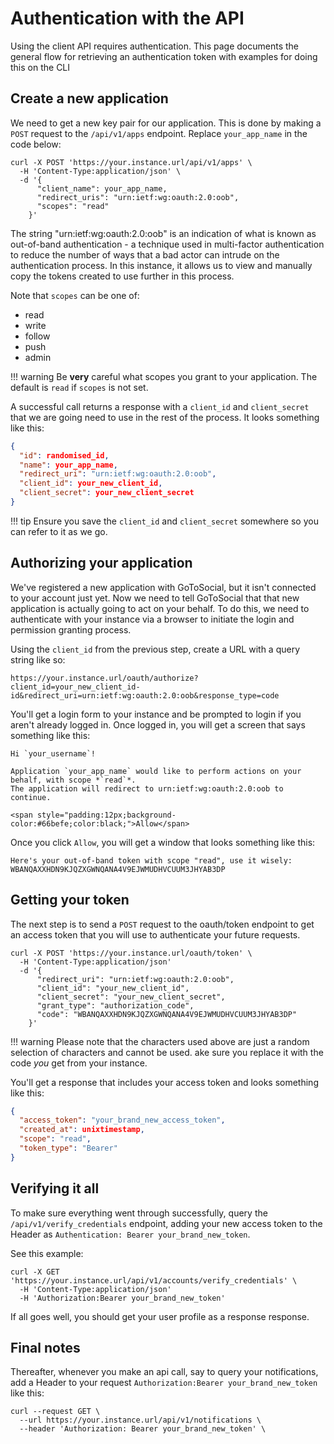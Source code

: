 # Authentication with the API

Using the client API requires authentication. This page documents the general flow for retrieving an authentication token with examples for doing this on the CLI

## Create a new application

We need to get a new key pair for our application. This is done by making a `POST` request to the `/api/v1/apps` endpoint. Replace `your_app_name` in the code below:

```
curl -X POST 'https://your.instance.url/api/v1/apps' \ 
  -H 'Content-Type:application/json' \
  -d '{
      "client_name": your_app_name,
      "redirect_uris": "urn:ietf:wg:oauth:2.0:oob",
      "scopes": "read"
    }'
```

The string "urn:ietf:wg:oauth:2.0:oob" is an indication of what is known as out-of-band authentication - a technique used in multi-factor authentication to reduce the number of ways that a bad actor can intrude on the authentication process. In this instance, it allows us to view and manually copy the tokens created to use further in this process.

Note that `scopes` can be one of:
- read
- write
- follow
- push
- admin

!!! warning
    Be **very** careful what scopes you grant to your application.
    The default is `read` if `scopes` is not set.

A successful call returns a response with a `client_id` and `client_secret` that we are going need to use in the rest of the process. It looks something like this: 
```json
{
  "id": randomised_id,
  "name": your_app_name,
  "redirect_uri": "urn:ietf:wg:oauth:2.0:oob",
  "client_id": your_new_client_id,
  "client_secret": your_new_client_secret
}
```

!!! tip
    Ensure you save the `client_id` and `client_secret` somewhere so you can refer to it as we go.

## Authorizing your application

We've registered a new application with GoToSocial, but it isn't connected to your account just yet. Now we need to tell GoToSocial that that new application is actually going to act on your behalf. To do this, we need to authenticate with your instance via a browser to initiate the login and permission granting process.

Using the `client_id` from the previous step, create a URL with a query string like so:
```
https://your.instance.url/oauth/authorize?client_id=your_new_client_id-id&redirect_uri=urn:ietf:wg:oauth:2.0:oob&response_type=code
```

You'll get a login form to your instance and be prompted to login if you aren't already logged in. Once logged in, you will get a screen that says something like this:
```
Hi `your_username`!

Application `your_app_name` would like to perform actions on your behalf, with scope *`read`*.
The application will redirect to urn:ietf:wg:oauth:2.0:oob to continue.

<span style="padding:12px;background-color:#66befe;color:black;">Allow</span>
```

Once you click `Allow`, you will get a window that looks something like this:

```
Here's your out-of-band token with scope "read", use it wisely:
WBANQAXXHDN9KJQZXGWNQANA4V9EJWMUDHVCUUM3JHYAB3DP
```


## Getting your token
The next step is to send a `POST` request to the oauth/token endpoint to get an access token that you will use to authenticate your future requests. 
```
curl -X POST 'https://your.instance.url/oauth/token' \
  -H 'Content-Type:application/json' 
  -d '{
      "redirect_uri": "urn:ietf:wg:oauth:2.0:oob",
      "client_id": "your_new_client_id",
      "client_secret": "your_new_client_secret",
      "grant_type": "authorization_code",
      "code": "WBANQAXXHDN9KJQZXGWNQANA4V9EJWMUDHVCUUM3JHYAB3DP"
    }' 
```
!!! warning
    Please note that the characters used above are just a random selection of characters and cannot be used.
    ake sure you replace it with the code *you* get from your instance.

You'll get a response that includes your access token and looks something like this:
```json
{
  "access_token": "your_brand_new_access_token",
  "created_at": unixtimestamp,
  "scope": "read",
  "token_type": "Bearer"
}
```
## Verifying it all
To make sure everything went through successfully, query the `/api/v1/verify_credentials` endpoint, adding your new access token to the Header as `Authentication: Bearer your_brand_new_token`.

See this example:
```
curl -X GET 'https://your.instance.url/api/v1/accounts/verify_credentials' \
  -H 'Content-Type:application/json' 
  -H 'Authorization:Bearer your_brand_new_token'
```
If all goes well, you should get your user profile as a response response.

## Final notes
Thereafter, whenever you make an api call, say to query your notifications, add a Header to your request `Authorization:Bearer your_brand_new_token` like this:
```
curl --request GET \
  --url https://your.instance.url/api/v1/notifications \
  --header 'Authorization: Bearer your_brand_new_token' \
```

